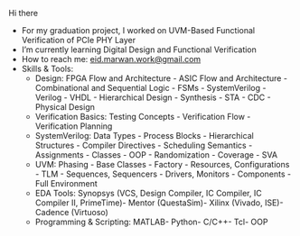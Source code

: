 Hi there

- For my graduation project, I worked on UVM-Based Functional Verification of PCIe PHY Layer
- I’m currently learning Digital Design and Functional Verification
- How to reach me: eid.marwan.work@gmail.com
- Skills & Tools:
  * Design: FPGA Flow and Architecture - ASIC Flow and Architecture - Combinational and Sequential Logic - FSMs - SystemVerilog - Verilog - VHDL - Hierarchical Design - Synthesis - STA - CDC - Physical Design
  * Verification Basics: Testing Concepts - Verification Flow - Verification Planning
  * SystemVerilog: Data Types - Process Blocks - Hierarchical Structures - Compiler Directives - Scheduling Semantics - Assignments - Classes - OOP - Randomization - Coverage - SVA
  * UVM: Phasing - Base Classes - Factory - Resources, Configurations - TLM - Sequences, Sequencers - Drivers, Monitors - Components - Full Environment
  * EDA Tools: Synopsys (VCS, Design Compiler, IC Compiler, IC Compiler II, PrimeTime)- Mentor (QuestaSim)- Xilinx (Vivado, ISE)- Cadence (Virtuoso)
  * Programming & Scripting: MATLAB- Python- C/C++- Tcl- OOP
